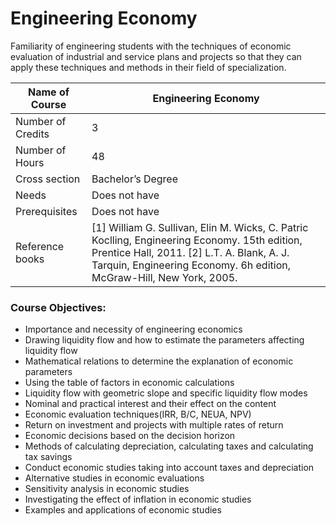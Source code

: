 
# Engineering Economy

Familiarity of engineering students with the techniques of economic evaluation of industrial and service plans and projects so that they can apply these techniques and methods in their field of specialization.

| Name of Course |	Engineering Economy |
|---|---|
| Number of Credits | 3 |
| Number of Hours | 48 | 
| Cross section | Bachelor’s Degree | 
| Needs | Does not have |
| Prerequisites | Does not have | 
| Reference books | [1] William G. Sullivan, Elin M. Wicks, C. Patric Koclling, Engineering Economy. 15th edition, Prentice Hall, 2011. [2] L.T. A. Blank, A. J. Tarquin, Engineering Economy. 6h edition, McGraw-Hill, New York, 2005. |

### Course Objectives:

- Importance and necessity of engineering economics
- Drawing liquidity flow and how to estimate the parameters affecting liquidity flow
- Mathematical relations to determine the explanation of economic parameters
- Using the table of factors in economic calculations
- Liquidity flow with geometric slope and specific liquidity flow modes
- Nominal and practical interest and their effect on the content
- Economic evaluation techniques(IRR, B/C, NEUA, NPV)
- Return on investment and projects with multiple rates of return
- Economic decisions based on the decision horizon
- Methods of calculating depreciation, calculating taxes and calculating tax savings
- Conduct economic studies taking into account taxes and depreciation
- Alternative studies in economic evaluations
- Sensitivity analysis in economic studies
- Investigating the effect of inflation in economic studies
- Examples and applications of economic studies
		
		
		
		